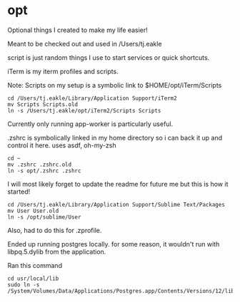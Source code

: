 # opt
Optional things I created to make my life easier!

Meant to be checked out and used in /Users/tj.eakle

script is just random things I use to start services or quick shortcuts.

iTerm is my iterm profiles and scripts.

Note: Scripts on my setup is a symbolic link to $HOME/opt/iTerm/Scripts

```
cd /Users/tj.eakle/Library/Application Support/iTerm2
mv Scripts Scripts.old
ln -s /Users/tj.eakle/opt/iTerm2/Scripts Scripts
```
Currently only running app-worker is particularly useful.

.zshrc is symbolically linked in my home directory so i can back it up and control it here.
uses asdf, oh-my-zsh

```
cd ~
mv .zshrc .zshrc.old
ln -s opt/.zshrc .zshrc
```

I will most likely forget to update the readme for future me but this is how it started!

```
cd /Users/tj.eakle/Library/Application Support/Sublime Text/Packages
mv User User.old
ln -s /opt/sublime/User 
```

Also, had to do this for .zprofile.

Ended up running postgres locally. for some reason, it wouldn't run with libpq.5.dylib from the application.

Ran this command

```
cd usr/local/lib
sudo ln -s /System/Volumes/Data/Applications/Postgres.app/Contents/Versions/12/lib/libpq.5.dylib
```

